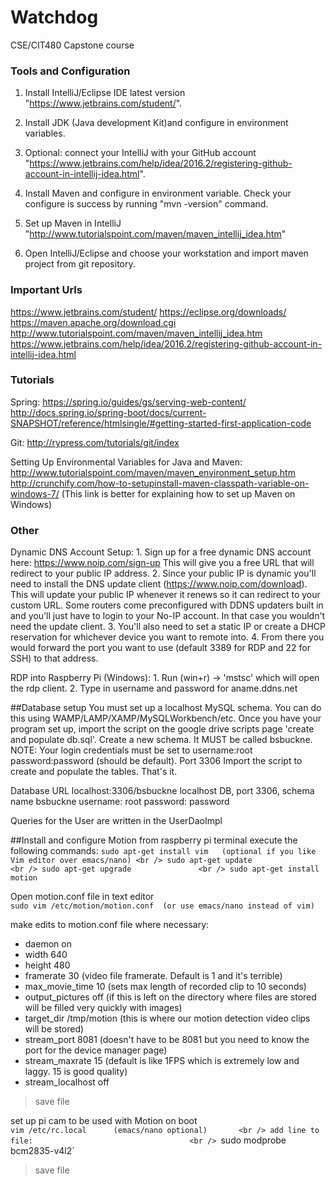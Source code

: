 # Watchdog
CSE/CIT480 Capstone course

### Tools and Configuration

   1. Install IntelliJ/Eclipse IDE latest version "https://www.jetbrains.com/student/".

   2. Install JDK (Java development Kit)and configure in environment variables.

   3. Optional: connect your IntelliJ with your GitHub account "https://www.jetbrains.com/help/idea/2016.2/registering-github-account-in-intellij-idea.html".

   4. Install Maven and configure in environment variable. Check your configure is success by running "mvn -version" command.

   5. Set up Maven in IntelliJ "http://www.tutorialspoint.com/maven/maven_intellij_idea.htm"

   6. Open IntelliJ/Eclipse and choose your workstation and import maven project from git repository.




### Important Urls

https://www.jetbrains.com/student/
https://eclipse.org/downloads/
https://maven.apache.org/download.cgi
http://www.tutorialspoint.com/maven/maven_intellij_idea.htm
https://www.jetbrains.com/help/idea/2016.2/registering-github-account-in-intellij-idea.html



### Tutorials

Spring: 
	https://spring.io/guides/gs/serving-web-content/
	http://docs.spring.io/spring-boot/docs/current-SNAPSHOT/reference/htmlsingle/#getting-started-first-application-code

Git: 
	http://rypress.com/tutorials/git/index
	
Setting Up Environmental Variables for Java and Maven:
	http://www.tutorialspoint.com/maven/maven_environment_setup.htm
	http://crunchify.com/how-to-setupinstall-maven-classpath-variable-on-windows-7/ (This link is better for explaining how to set up Maven on Windows)
	


### Other

Dynamic DNS Account Setup:
	1. Sign up for a free dynamic DNS account here: https://www.noip.com/sign-up This will give you a free URL that will redirect to your public IP address. 
	2. Since your public IP is dynamic you'll need to install the DNS update client (https://www.noip.com/download). This will update your public IP whenever it renews so it can redirect to your custom URL. Some routers come preconfigured with DDNS updaters built in and you'll just have to login to your No-IP account. In that case you wouldn't need the update client. 
	3. You'll also need to set a static IP or create a DHCP reservation for whichever device you want to remote into. 
	4. From there you would forward the port you want to use (default 3389 for RDP and 22 for SSH) to that address.

RDP into Raspberry Pi (Windows):
	1. Run (win+r) -> 'mstsc' which will open the rdp client. 
	2. Type in username and password for aname.ddns.net


##Database setup
You must set up a localhost MySQL schema. You can do this using WAMP/LAMP/XAMP/MySQLWorkbench/etc.
Once you have your program set up, import the script on the google drive scripts page 'create and populate db.sql'.
Create a new schema. It MUST be called bsbuckne.
NOTE: Your login credentials must be set to username:root password:password (should be default). Port 3306
Import the script to create and populate the tables.
That's it.

Database URL localhost:3306/bsbuckne  localhost DB, port 3306, schema name bsbuckne
username: root
password: password

Queries for the User are written in the UserDaoImpl


##Install and configure Motion
from raspberry pi terminal execute the following commands:
`sudo apt-get install vim   (optional if you like Vim editor over emacs/nano) <br />
sudo apt-get update                <br />
sudo apt-get upgrade               <br />
sudo apt-get install motion`

Open motion.conf file in text editor    <br />
`sudo vim /etc/motion/motion.conf  (or use emacs/nano instead of vim)`

make edits to motion.conf file where necessary:
* daemon on
* width 640
* height 480
* framerate 30            (video file framerate. Default is 1 and it's terrible)
* max_movie_time 10       (sets max length of recorded clip to 10 seconds)
* output_pictures off     (if this is left on the directory where files are stored will be filled very quickly with images)
* target_dir /tmp/motion  (this is where our motion detection video clips will be stored)
* stream_port 8081        (doesn't have to be 8081 but you need to know the port for the device manager page)
* stream_maxrate 15       (default is like 1FPS which is extremely low and laggy. 15 is good quality)
* stream_localhost off
>save file

set up pi cam to be used with Motion on boot        <br />
`vim /etc/rc.local      (emacs/nano optional)       <br />
add line to file:                                   <br />
`sudo modprobe bcm2835-v4l2`                        <br />
>save file
